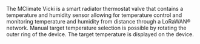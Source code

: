 The MClimate Vicki is a smart radiator thermostat valve that contains a temperature and humidity sensor allowing for temperature control and monitoring temperature and humidity from distance through a LoRaWAN® network. Manual target temperature selection is possible by rotating the outer ring of the device. The target temperature is displayed on the device.
